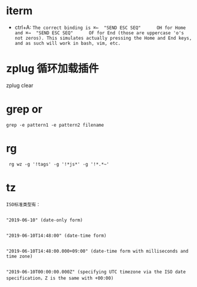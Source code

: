 # iterm

* ctrl+A:  `The correct binding is ⌘←  "SEND ESC SEQ"      OH for Home and ⌘→  "SEND ESC SEQ"      OF for End (those are uppercase 'o's not zeros). This simulates actually pressing the Home and End keys, and as such will work in bash, vim, etc.`


# zplug 循环加载插件

zplug clear


# grep or

`grep -e pattern1 -e pattern2 filename`



# rg


` rg wz -g '!tags' -g '!*js*' -g '!*.*~'`


# tz

```
ISO标准类型有：


"2019-06-10" (date-only form)


"2019-06-10T14:48:00" (date-time form)


"2019-06-10T14:48:00.000+09:00" (date-time form with milliseconds and time zone)


"2019-06-10T00:00:00.000Z" (specifying UTC timezone via the ISO date specification，Z is the same with +00:00)

 
```
